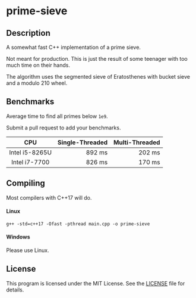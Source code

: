 # prime-sieve

## Description
A somewhat fast C++ implementation of a prime sieve.

Not meant for production. This is just the result of some teenager with too much time on their hands.

The algorithm uses the segmented sieve of Eratosthenes with bucket sieve and a modulo 210 wheel.

## Benchmarks
Average time to find all primes below `1e9`.

Submit a pull request to add your benchmarks.

CPU | Single-Threaded | Multi-Threaded
:---: | ---: | ---: |
Intel i5-8265U | 892 ms | 202 ms
Intel i7-7700 | 826 ms | 170 ms

## Compiling
Most compilers with C++17 will do.
#### Linux
```
g++ -std=c++17 -Ofast -pthread main.cpp -o prime-sieve
```
#### Windows
Please use Linux.

## License
This program is licensed under the MIT License. See the [LICENSE](LICENSE) file for details.
